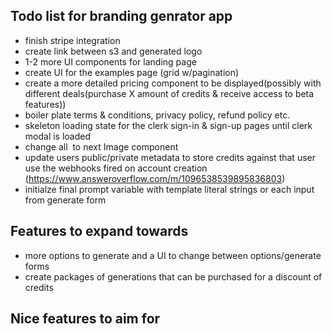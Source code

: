 ## Todo list for branding genrator app

- finish stripe integration
- create link between s3 and generated logo
- 1-2 more UI components for landing page
- create UI for the examples page (grid w/pagination)
- create a more detailed pricing component to be displayed(possibly with different deals(purchase X amount of credits & receive access to beta features))
- boiler plate terms & conditions, privacy policy, refund policy etc.
- skeleton loading state for the clerk sign-in & sign-up pages until clerk modal is loaded
- change all <img> to next Image component
- update users public/private metadata to store credits against that user
  use the webhooks fired on account creation
  (https://www.answeroverflow.com/m/1096538539895836803)
- initialze final prompt variable with template literal strings or each
  input from generate form

## Features to expand towards

- more options to generate and a UI to change between options/generate forms
- create packages of generations that can be purchased for a discount of credits

## Nice features to aim for
